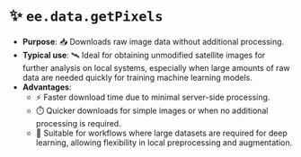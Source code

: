 # **✨ `ee.data.getPixels`**

- **Purpose**: 📥 Downloads raw image data without additional processing.
- **Typical use**: 🛰️ Ideal for obtaining unmodified satellite images for further analysis on local systems, especially when large amounts of raw data are needed quickly for training machine learning models.
- **Advantages**:
  - ⚡ Faster download time due to minimal server-side processing.
  - ⏱️ Quicker downloads for simple images or when no additional processing is required.
  - 💾 Suitable for workflows where large datasets are required for deep learning, allowing flexibility in local preprocessing and augmentation.
